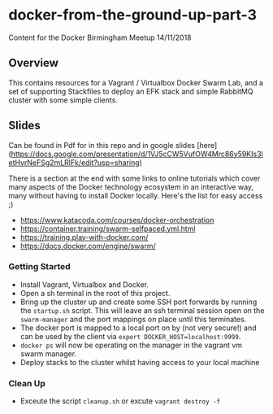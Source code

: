 # docker-from-the-ground-up-part-3
Content for the Docker Birmingham Meetup 14/11/2018

## Overview
This contains resources for a Vagrant / Virtualbox Docker Swarm Lab, and a set of supporting Stackfiles 
to deploy an EFK stack and simple RabbitMQ cluster with some simple clients.

## Slides

Can be found in Pdf for in this repo and in google slides [here] (https://docs.google.com/presentation/d/1VJ5cCW5VufOW4Mrc86y59KIs3letHvrNeFSg2mLRlFk/edit?usp=sharing)

There is a section at the end with some links to online tutorials which cover many aspects of the Docker technology ecosystem in an interactive way, many without having to install Docker locally.
Here's the list for easy access ;)

* https://www.katacoda.com/courses/docker-orchestration
* https://container.training/swarm-selfpaced.yml.html
* https://training.play-with-docker.com/
* https://docs.docker.com/engine/swarm/

### Getting Started
* Install Vagrant, Virtualbox and Docker.
* Open a sh terminal in the root of this project.
* Bring up the cluster up and create some SSH port forwards by running the `startup.sh` script.
This will leave an ssh terminal session open on the `swarm-manager` and the port mappings on place until this terminates.
* The docker port is mapped to a local port on by (not very secure!) and can be used by the client via
`export DOCKER_HOST=localhost:9999`.
* `docker ps` will now be operating on the manager in the vagrant vm swarm manager.
* Deploy stacks to the cluster whilst having access to your local machine

### Clean Up
* Exceute the script `cleanup.sh` or excute `vagrant destroy -f`
